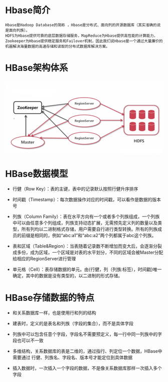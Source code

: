 # Hbase简介
```
Hbase是Hadoop Database的简称 ，Hbase是分布式、面向列的开源数据库（其实准确的说是面向列族）。
HDFS为Hbase提供可靠的底层数据存储服务，MapReduce为Hbase提供高性能的计算能力，Zookeeper为Hbase提供稳定服务和Failover机制，因此我们说Hbase是一个通过大量廉价的机器解决海量数据的高速存储和读取的分布式数据库解决方案。
```

# HBase架构体系
![](images/hbase.png)

# HBase数据模型

- 行健（Row Key）：表的主键，表中的记录默认按照行健升序排序

- 时间戳（Timestamp）：每次数据操作对应的时间戳，可以看作是数据的版本号

- 列族（Column Family）：表在水平方向有一个或者多个列族组成，一个列族中可以由任意多个列组成，列族支持动态扩展，无需预先定义列的数量以及类型，所有列均以二进制格式存储，用户需要自行进行类型转换。所有的列族成员的前缀是相同的，例如“abc:a1”和“abc:a2”两个列都属于abc这个列族。

- 表和区域（Table&Region）：当表随着记录数不断增加而变大后，会逐渐分裂成多份，成为区域，一个区域是对表的水平划分，不同的区域会被Master分配给相应的RegionServer进行管理

- 单元格（Cell）：表存储数据的单元。由{行健，列（列族:标签），时间戳}唯一确定，其中的数据是没有类型的，以二进制的形式存储。

# HBase存储数据的特点

- 和关系数据库一样，也是使用行和列的结构

- 建表时，定义的是表名和列族（字段的集合），而不是具体字段

- 列族中可以包含任意个字段，字段名不需要预定义，每一行中同一列族中的字段也可以不一致

- 多维结构，关系数据库的表是二维的，通过指行、列定位一个数据，HBase中需要通过 行健、列族名、字段名、版本号才能定位到具体数据

- 插入数据时，一次插入一个字段的数据，不是像关系数据库那样一次插入多个字段
